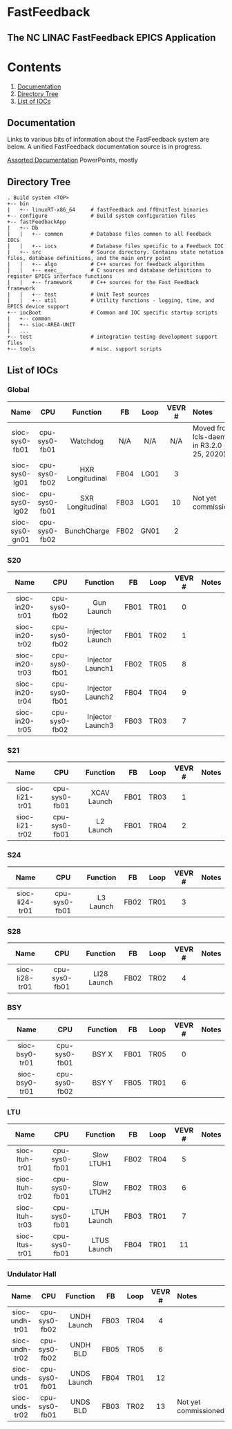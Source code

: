# FastFeedback
## The NC LINAC FastFeedback EPICS Application

# Contents
1. [Documentation](#documentation)
2. [Directory Tree](#directory-tree)
3. [List of IOCs](#list-of-iocs)


## Documentation
Links to various bits of information about the FastFeedback system are below. A unified FastFeedback documentation source is in progress.

[Assorted Documentation](https://confluence.slac.stanford.edu/display/~rreno/Fast+Feedback+assorted+Documentation?flashId=-195444716) PowerPoints, mostly

## Directory Tree
```
. Build system <TOP>
+-- bin
|   +-- linuxRT-x86_64     # fastFeedback and ffUnitTest binaries
+-- configure              # Build system configuration files
+-- fastFeedbackApp
|   +-- Db
|   |   +-- common         # Database files common to all Feedback IOCs
|   |   +-- iocs           # Database files specific to a Feedback IOC
|   +-- src                # Source directory. Contains state notation files, database definitions, and the main entry point
|   |   +-- algo           # C++ sources for feedback algorithms
|   |   +-- exec__         # C sources and database definitions to register EPICS interface functions
|   |   +-- framework      # C++ sources for the Fast Feedback framework
|   |   +-- test           # Unit Test sources
|   |   +-- util           # Utility functions - logging, time, and EPICS device support
+-- iocBoot                # Common and IOC specific startup scripts
|   +-- common
|   +-- sioc-AREA-UNIT
|   ...
+-- test                   # integration testing development support files
+-- tools                  # misc. support scripts
```


## List of IOCs

### Global
| Name              | CPU               | Function         | FB      |Loop   |VEVR # | Notes                                            |
|:-----------------:|:-----------------:|:----------------:|:-------:|:-----:|:-----:|:-------------------------------------------------|
| sioc-sys0-fb01    | cpu-sys0-fb01     | Watchdog         | N/A     | N/A   | N/A   | Moved from lcls-daemon1 in R3.2.0 (Aug 25, 2020) |
| sioc-sys0-lg01    | cpu-sys0-fb02     | HXR Longitudinal | FB04    | LG01  | 3     |                                                  |
| sioc-sys0-lg02    | cpu-sys0-fb01     | SXR Longitudinal | FB03    | LG01  | 10    | Not yet commissioned                             |
| sioc-sys0-gn01    | cpu-sys0-fb02     | BunchCharge      | FB02    | GN01  | 2     |                                                  |

### S20                                                               
| Name              | CPU               | Function         | FB      |Loop   |VEVR # | Notes                                            |
|:-----------------:|:-----------------:|:----------------:|:-------:|:-----:|:-----:|:-------------------------------------------------|
| sioc-in20-tr01    | cpu-sys0-fb02     | Gun Launch       | FB01    | TR01  | 0     |                                                  |
| sioc-in20-tr02    | cpu-sys0-fb02     | Injector Launch  | FB01    | TR02  | 1     |                                                  |
| sioc-in20-tr03    | cpu-sys0-fb01     | Injector Launch1 | FB02    | TR05  | 8     |                                                  |
| sioc-in20-tr04    | cpu-sys0-fb01     | Injector Launch2 | FB04    | TR04  | 9     |                                                  |
| sioc-in20-tr05    | cpu-sys0-fb02     | Injector Launch3 | FB03    | TR03  | 7     |                                                  |

### S21                                                               
| Name              | CPU               | Function         | FB      |Loop   |VEVR # | Notes                                            |
|:-----------------:|:-----------------:|:----------------:|:-------:|:-----:|:-----:|:-------------------------------------------------|
| sioc-li21-tr01    | cpu-sys0-fb01     | XCAV Launch      | FB01    | TR03  |  1    |                                                  |
| sioc-li21-tr02    | cpu-sys0-fb01     | L2 Launch        | FB01    | TR04  |  2    |                                                  |

### S24                                                               
| Name              | CPU               | Function         | FB      |Loop   |VEVR # | Notes                                            |
|:-----------------:|:-----------------:|:----------------:|:-------:|:-----:|:-----:|:-------------------------------------------------|
| sioc-li24-tr01    | cpu-sys0-fb01     | L3 Launch        | FB02    | TR01  | 3     |                                                  |

### S28                                                               
| Name              | CPU               | Function         | FB      |Loop   |VEVR # | Notes                                            |
|:-----------------:|:-----------------:|:----------------:|:-------:|:-----:|:-----:|:-------------------------------------------------|
| sioc-li28-tr01    | cpu-sys0-fb01     | LI28 Launch      | FB02    | TR02  | 4     |                                                  |

### BSY
| Name              | CPU               | Function         | FB      |Loop   |VEVR # | Notes                                            |
|:-----------------:|:-----------------:|:----------------:|:-------:|:-----:|:-----:|:-------------------------------------------------|
| sioc-bsy0-tr01    | cpu-sys0-fb01     | BSY X            | FB01    | TR05  | 0     |                                                  |
| sioc-bsy0-tr01    | cpu-sys0-fb02     | BSY Y            | FB05    | TR01  | 6     |                                                  |

### LTU
| Name              | CPU               | Function         | FB      |Loop   |VEVR # | Notes                                            |
|:-----------------:|:-----------------:|:----------------:|:-------:|:-----:|:-----:|:-------------------------------------------------|
| sioc-ltuh-tr01    | cpu-sys0-fb01     | Slow LTUH1       | FB02    | TR04  | 5     |                                                  |
| sioc-ltuh-tr02    | cpu-sys0-fb01     | Slow LTUH2       | FB02    | TR03  | 6     |                                                  |
| sioc-ltuh-tr03    | cpu-sys0-fb01     | LTUH Launch      | FB03    | TR01  | 7     |                                                  |
| sioc-ltus-tr01    | cpu-sys0-fb01     | LTUS Launch      | FB04    | TR01  | 11    |                                                  |

### Undulator Hall
| Name              | CPU               | Function         | FB      |Loop   |VEVR # | Notes                                            |
|:-----------------:|:-----------------:|:----------------:|:-------:|:-----:|:-----:|:-------------------------------------------------|
| sioc-undh-tr01    | cpu-sys0-fb02     | UNDH Launch      | FB03    | TR04  | 4     |                                                  |
| sioc-undh-tr02    | cpu-sys0-fb02     | UNDH BLD         | FB05    | TR05  | 6     |                                                  |
| sioc-unds-tr01    | cpu-sys0-fb01     | UNDS Launch      | FB04    | TR01  | 12    |                                                  |
| sioc-unds-tr02    | cpu-sys0-fb01     | UNDS BLD         | FB03    | TR02  | 13    | Not yet commissioned                             |
